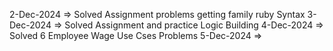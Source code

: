 2-Dec-2024 => Solved Assignment problems getting family ruby Syntax
3-Dec-2024 => Solved Assignment and practice Logic Building
4-Dec-2024 => Solved 6 Employee Wage Use Cses Problems 
5-Dec-2024 =>
